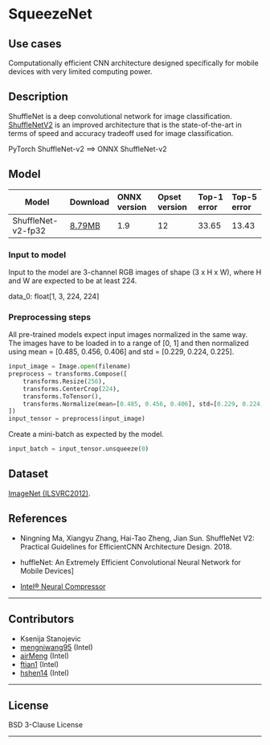 <!--- SPDX-License-Identifier: Apache-2.0 -->

# SqueezeNet

## Use cases
Computationally efficient CNN architecture designed specifically for mobile devices with very limited computing power.

## Description

ShuffleNet is a deep convolutional network for image classification. [ShuffleNetV2](https://pytorch.org/hub/pytorch_vision_shufflenet_v2/) is an improved architecture that is the state-of-the-art in terms of speed and accuracy tradeoff used for image classification.

PyTorch ShuffleNet-v2 ==> ONNX ShuffleNet-v2

## Model

|Model        |Download  |ONNX version|Opset version|Top-1 error |Top-5 error |
|-------------|:--------------|:--------------|:--------------|:--------------|:--------------|
|ShuffleNet-v2-fp32 |[8.79MB](./shufflenet-v2-12.onnx) |1.9 |12 |33.65 |13.43|

### Input to model
Input to the model are 3-channel RGB images of shape (3 x H x W), where H and W are expected to be at least 224.

data_0: float[1, 3, 224, 224]

### Preprocessing steps
All pre-trained models expect input images normalized in the same way. The images have to be loaded in to a range of [0, 1] and then normalized using mean = [0.485, 0.456, 0.406] and std = [0.229, 0.224, 0.225].

```python
input_image = Image.open(filename)
preprocess = transforms.Compose([
    transforms.Resize(256),
    transforms.CenterCrop(224),
    transforms.ToTensor(),
    transforms.Normalize(mean=[0.485, 0.456, 0.406], std=[0.229, 0.224, 0.225]),
])
input_tensor = preprocess(input_image)
```
Create a mini-batch as expected by the model.
```python
input_batch = input_tensor.unsqueeze(0)
```

## Dataset

[ImageNet (ILSVRC2012)](http://www.image-net.org/challenges/LSVRC/2012/).

## References
* Ningning Ma, Xiangyu Zhang, Hai-Tao Zheng, Jian Sun. ShuffleNet V2: Practical Guidelines for EfficientCNN Architecture Design. 2018.

* huffleNet: An Extremely Efficient Convolutional Neural Network for Mobile Devices]

* [Intel® Neural Compressor](https://github.com/intel/neural-compressor)
<hr>

## Contributors
* Ksenija Stanojevic
* [mengniwang95](https://github.com/mengniwang95) (Intel)
* [airMeng](https://github.com/airMeng) (Intel)
* [ftian1](https://github.com/ftian1) (Intel)
* [hshen14](https://github.com/hshen14) (Intel)
<hr>

## License
BSD 3-Clause License
<hr>
